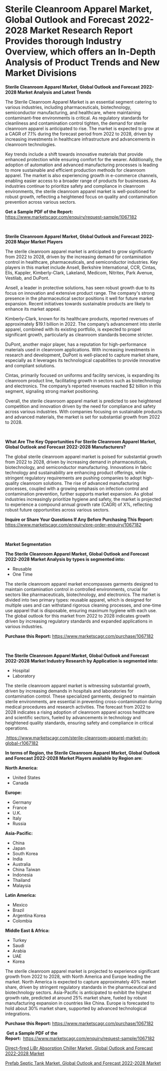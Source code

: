<p><h1>Sterile Cleanroom Apparel Market, Global Outlook and Forecast 2022-2028 Market Research Report Provides thorough Industry Overview, which offers an In-Depth Analysis of Product Trends and New Market Divisions</h1></p><p><strong>Sterile Cleanroom Apparel Market, Global Outlook and Forecast 2022-2028 Market Analysis and Latest Trends</strong></p>
<p><p>The Sterile Cleanroom Apparel Market is an essential segment catering to various industries, including pharmaceuticals, biotechnology, semiconductor manufacturing, and healthcare, where maintaining contaminant-free environments is critical. As regulatory standards for cleanliness and contamination control tighten, the demand for sterile cleanroom apparel is anticipated to rise. The market is expected to grow at a CAGR of 7.1% during the forecast period from 2022 to 2028, driven by increasing investments in healthcare infrastructure and advancements in cleanroom technologies.</p><p>Key trends include a shift towards innovative materials that provide enhanced protection while ensuring comfort for the wearer. Additionally, the adoption of automation and advanced manufacturing processes is leading to more sustainable and efficient production methods for cleanroom apparel. The market is also experiencing growth in e-commerce channels, enabling easier access to a broader range of products for businesses. As industries continue to prioritize safety and compliance in cleanroom environments, the sterile cleanroom apparel market is well-positioned for robust growth, reflecting a heightened focus on quality and contamination prevention across various sectors.</p></p>
<p><strong>Get a Sample PDF of the Report:&nbsp;</strong> <a href="https://www.marketscagr.com/enquiry/request-sample/1067182?utm_campaign=1901&utm_medium=2&utm_source=Github&utm_content=ia&utm_term=21032025&utm_id=sterile-cleanroom-apparel-market-global-outlook-and-forecast-2022-2028">https://www.marketscagr.com/enquiry/request-sample/1067182</a></p>
<p>&nbsp;</p>
<p><strong>Sterile Cleanroom Apparel Market, Global Outlook and Forecast 2022-2028 Major Market Players</strong></p>
<p><p>The sterile cleanroom apparel market is anticipated to grow significantly from 2022 to 2028, driven by the increasing demand for contamination control in healthcare, pharmaceuticals, and semiconductor industries. Key players in this market include Ansell, Berkshire International, CCR, Cintas, Elis, Kappler, Kimberly-Clark, Lakeland, Medicom, Nitritex, Park Avenue, Vestilab, and DuPont.</p><p>Ansell, a leader in protective solutions, has seen robust growth due to its focus on innovation and extensive product range. The company's strong presence in the pharmaceutical sector positions it well for future market expansion. Recent initiatives towards sustainable products are likely to enhance its market appeal.</p><p>Kimberly-Clark, known for its healthcare products, reported revenues of approximately $19.1 billion in 2022. The company’s advancement into sterile apparel, combined with its existing portfolio, is expected to propel significant growth, particularly as cleanroom standards become stricter.</p><p>DuPont, another major player, has a reputation for high-performance materials used in cleanroom applications. With increasing investments in research and development, DuPont is well-placed to capture market share, especially as it leverages its technological capabilities to provide innovative and compliant solutions.</p><p>Cintas, primarily focused on uniforms and facility services, is expanding its cleanroom product line, facilitating growth in sectors such as biotechnology and electronics. The company’s reported revenues reached $2 billion in this segment, signaling strong market positioning.</p><p>Overall, the sterile cleanroom apparel market is predicted to see heightened competition and innovation driven by the need for compliance and safety across various industries. With companies focusing on sustainable products and advanced materials, the market is set for substantial growth from 2022 to 2028.</p></p>
<p>&nbsp;</p>
<p><strong>What Are The Key Opportunities For Sterile Cleanroom Apparel Market, Global Outlook and Forecast 2022-2028 Manufacturers?</strong></p>
<p><p>The global sterile cleanroom apparel market is poised for substantial growth from 2022 to 2028, driven by increasing demand in pharmaceuticals, biotechnology, and semiconductor manufacturing. Innovations in fabric technology and sustainability are enhancing product offerings, while stringent regulatory requirements are pushing companies to adopt high-quality cleanroom solutions. The rise of advanced manufacturing processes, coupled with a growing emphasis on infection control and contamination prevention, further supports market expansion. As global industries increasingly prioritize hygiene and safety, the market is projected to experience a compound annual growth rate (CAGR) of X%, reflecting robust future opportunities across various sectors.</p></p>
<p><strong>Inquire or Share Your Questions If Any Before Purchasing This Report:</strong> <a href="https://www.marketscagr.com/enquiry/pre-order-enquiry/1067182?utm_campaign=1901&utm_medium=2&utm_source=Github&utm_content=ia&utm_term=21032025&utm_id=sterile-cleanroom-apparel-market-global-outlook-and-forecast-2022-2028">https://www.marketscagr.com/enquiry/pre-order-enquiry/1067182</a></p>
<p>&nbsp;</p>
<p><strong>Market Segmentation</strong></p>
<p><strong>The Sterile Cleanroom Apparel Market, Global Outlook and Forecast 2022-2028 Market Analysis by types is segmented into:</strong></p>
<p><ul><li>Reusable</li><li>One Time</li></ul></p>
<p><p>The sterile cleanroom apparel market encompasses garments designed to maintain contamination control in controlled environments, crucial for sectors like pharmaceuticals, biotechnology, and electronics. The market is divided into two primary types: reusable apparel, which is designed for multiple uses and can withstand rigorous cleaning processes, and one-time use apparel that is disposable, ensuring maximum hygiene with each use. The global outlook for this market from 2022 to 2028 indicates growth driven by increasing regulatory standards and expanded applications in various industries.</p></p>
<p><strong>Purchase this Report:&nbsp;</strong><a href="https://www.marketscagr.com/purchase/1067182?utm_campaign=1901&utm_medium=2&utm_source=Github&utm_content=ia&utm_term=21032025&utm_id=sterile-cleanroom-apparel-market-global-outlook-and-forecast-2022-2028">https://www.marketscagr.com/purchase/1067182</a></p>
<p>&nbsp;</p>
<p><strong>The Sterile Cleanroom Apparel Market, Global Outlook and Forecast 2022-2028 Market Industry Research by Application is segmented into:</strong></p>
<p><ul><li>Hospital</li><li>Laboratory</li></ul></p>
<p><p>The sterile cleanroom apparel market is witnessing substantial growth, driven by increasing demands in hospitals and laboratories for contamination control. These specialized garments, designed to maintain sterile environments, are essential in preventing cross-contamination during medical procedures and research activities. The forecast from 2022 to 2028 indicates a rising adoption of cleanroom apparel across healthcare and scientific sectors, fueled by advancements in technology and heightened quality standards, ensuring safety and compliance in critical operations.</p></p>
<p><a href="https://www.marketscagr.com/sterile-cleanroom-apparel-market-in-global-r1067182?utm_campaign=1901&utm_medium=2&utm_source=Github&utm_content=ia&utm_term=21032025&utm_id=sterile-cleanroom-apparel-market-global-outlook-and-forecast-2022-2028">&nbsp;https://www.marketscagr.com/sterile-cleanroom-apparel-market-in-global-r1067182</a></p>
<p><strong>In terms of Region, the Sterile Cleanroom Apparel Market, Global Outlook and Forecast 2022-2028 Market Players available by Region are:</strong></p>
<p>
    <p> <strong> North America: </strong>
        <ul>
            <li>United States</li>
            <li>Canada</li>
        </ul>
        </p> 
    <p> <strong> Europe: </strong>
        <ul>
            <li>Germany</li>
            <li>France</li>
            <li>U.K.</li>
            <li>Italy</li>
            <li>Russia</li>
        </ul>
        </p> 
    <p> <strong> Asia-Pacific: </strong>
        <ul>
            <li>China</li>
            <li>Japan</li>
            <li>South Korea</li>
            <li>India</li>
            <li>Australia</li>
            <li>China Taiwan</li>
            <li>Indonesia</li>
            <li>Thailand</li>
            <li>Malaysia</li>
        </ul>
        </p> 
    <p> <strong> Latin America: </strong>
        <ul>
            <li>Mexico</li>
            <li>Brazil</li>
            <li>Argentina Korea</li>
            <li>Colombia</li>
        </ul>
        </p> 
    <p> <strong> Middle East & Africa: </strong>
        <ul>
            <li>Turkey</li>
            <li>Saudi</li>
            <li>Arabia</li>
            <li>UAE</li>
            <li>Korea</li>
        </ul>
    </p>
    </p>
<p><p>The sterile cleanroom apparel market is projected to experience significant growth from 2022 to 2028, with North America and Europe leading the market. North America is expected to capture approximately 40% market share, driven by stringent regulatory standards in the pharmaceutical and biotechnology sectors. Asia-Pacific is anticipated to exhibit the highest growth rate, predicted at around 25% market share, fueled by robust manufacturing expansion in countries like China. Europe is forecasted to hold about 30% market share, supported by advanced technological integrations.</p></p>
<p><strong>Purchase this Report: </strong><a href="https://www.marketscagr.com/purchase/1067182?utm_campaign=1901&utm_medium=2&utm_source=Github&utm_content=ia&utm_term=21032025&utm_id=sterile-cleanroom-apparel-market-global-outlook-and-forecast-2022-2028">https://www.marketscagr.com/purchase/1067182</a></p>
<p>&nbsp;<strong>Get a Sample PDF of the Report:&nbsp;&nbsp;</strong><a href="https://www.marketscagr.com/enquiry/request-sample/1067182?utm_campaign=1901&utm_medium=2&utm_source=Github&utm_content=ia&utm_term=21032025&utm_id=sterile-cleanroom-apparel-market-global-outlook-and-forecast-2022-2028">https://www.marketscagr.com/enquiry/request-sample/1067182</a></p>
<p><strong></strong></p>
<p><p><a href="https://github.com/indrystar/Market-Research-Report-List-5/blob/main/direct-fired-libr-absorption-chiller-market-global-outlook-and-forecast-2022-2028-market.md?utm_campaign=1901&utm_medium=2&utm_source=Github&utm_content=ia&utm_term=21032025&utm_id=sterile-cleanroom-apparel-market-global-outlook-and-forecast-2022-2028">Direct-fired LiBr Absorption Chiller Market, Global Outlook and Forecast 2022-2028 Market</a></p><p><a href="https://github.com/AKSHATREPORTPRIME/Market-Research-Report-List-7/blob/main/prefab-septic-tank-market-global-outlook-and-forecast-2022-2028-market.md?utm_campaign=1901&utm_medium=2&utm_source=Github&utm_content=ia&utm_term=21032025&utm_id=sterile-cleanroom-apparel-market-global-outlook-and-forecast-2022-2028">Prefab Septic Tank Market, Global Outlook and Forecast 2022-2028 Market</a></p></p>